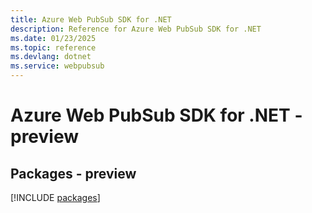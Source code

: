 ```yaml
---
title: Azure Web PubSub SDK for .NET
description: Reference for Azure Web PubSub SDK for .NET
ms.date: 01/23/2025
ms.topic: reference
ms.devlang: dotnet
ms.service: webpubsub
---
```

# Azure Web PubSub SDK for .NET - preview
## Packages - preview
[!INCLUDE [packages](web-pubsub-index.md)]